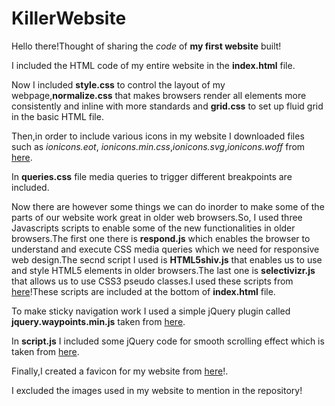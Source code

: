 # KillerWebsite
Hello there!Thought of sharing the *code* of **my first website** built!

I included the HTML code of my entire website in the **index.html** file.

Now I included **style.css** to control the layout of my webpage,**normalize.css** that makes browsers render all elements more consistently and inline with more standards and **grid.css** to set up fluid grid in the basic HTML file.

Then,in order to include various icons in my website I downloaded files such as *ionicons.eot*, *ionicons.min.css*,*ionicons.svg*,*ionicons.woff* from [here](https://ionicons.com/).

In **queries.css** file media queries to trigger different breakpoints are included.

Now there are however some things we can do inorder to make some of the parts of our website work great in older web browsers.So, I used three Javascripts scripts to enable some of the new functionalities in older browsers.The first one there is **respond.js** which enables the browser to understand and execute CSS media queries which we need for responsive web design.The secnd script I used is **HTML5shiv.js** that enables us to use and style HTML5 elements in older browsers.The last one is **selectivizr.js** that allows us to use CSS3 pseudo classes.I used these scripts from [here](https://www.jsdelivr.com/)!These scripts are included at the bottom of **index.html** file.

To make sticky navigation work I used a simple jQuery plugin called **jquery.waypoints.min.js** taken from [here](http://imakewebthings.com/waypoints/).

In **script.js** I included some jQuery code for smooth scrolling effect which is taken from [here](https://css-tricks.com/snippets/jquery/smooth-scrolling/).

Finally,I created a favicon for my website from [here](https://realfavicongenerator.net/)!.

I excluded the images used in my website to mention in the repository!


